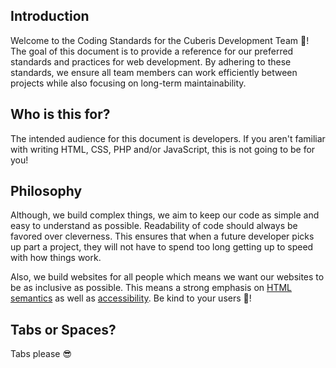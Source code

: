## Introduction

Welcome to the Coding Standards for the Cuberis Development Team 👋! The goal of this document is to provide a reference for our preferred standards and practices for web development. By adhering to these standards, we ensure all team members can work efficiently between projects while also focusing on long-term maintainability.

## Who is this for?

The intended audience for this document is developers. If you aren't familiar with writing HTML, CSS, PHP and/or JavaScript, this is not going to be for you!

## Philosophy

Although, we build complex things, we aim to keep our code as simple and easy to understand as possible. Readability of code should always be favored over cleverness. This ensures that when a future developer picks up part a project, they will not have to spend too long getting up to speed with how things work.

Also, we build websites for all people which means we want our websites to be as inclusive as possible. This means a strong emphasis on [HTML semantics](/standards/html#semantics) as well as [accessibility](/standards/html#accessibility). Be kind to your users 💖!

## Tabs or Spaces?

Tabs please 😎